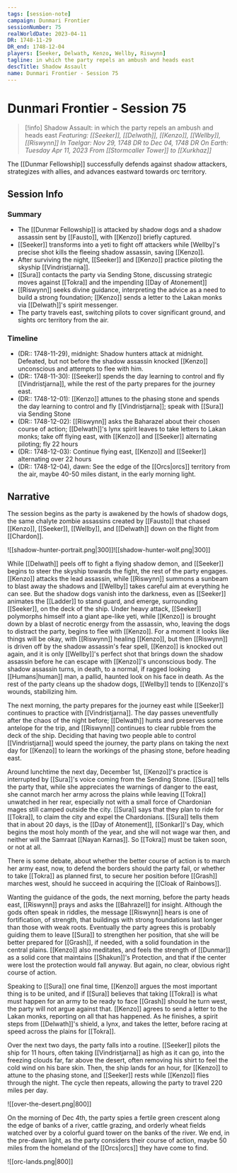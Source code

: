 ```yaml
---
tags: [session-note]
campaign: Dunmari Frontier
sessionNumber: 75
realWorldDate: 2023-04-11
DR: 1748-11-29
DR_end: 1748-12-04
players: [Seeker, Delwath, Kenzo, Wellby, Riswynn]
tagline: in which the party repels an ambush and heads east
descTitle: Shadow Assault
name: Dunmari Frontier - Session 75
---
```

# Dunmari Frontier - Session 75

>[!info] Shadow Assault: in which the party repels an ambush and heads east
> *Featuring: [[Seeker]], [[Delwath]], [[Kenzo]], [[Wellby]], [[Riswynn]]*
> *In Taelgar: Nov 29, 1748 DR to Dec 04, 1748 DR*
> *On Earth: Tuesday Apr 11, 2023*
> *From [[Stormcaller Tower]] to [[Xurkhaz]]*

The [[Dunmar Fellowship]] successfully defends against shadow attackers, strategizes with allies, and advances eastward towards orc territory.

## Session Info
### Summary
- The [[Dunmar Fellowship]] is attacked by shadow dogs and a shadow assassin sent by [[Fausto]], with [[Kenzo]] briefly captured.
- [[Seeker]] transforms into a yeti to fight off attackers while [Wellby]'s precise shot kills the fleeing shadow assassin, saving [[Kenzo]].
- After surviving the night, [[Seeker]] and [[Kenzo]] practice piloting the skyship [[Vindristjarna]].
- [[Sura]] contacts the party via Sending Stone, discussing strategic moves against [[Tokra]] and the impending [[Day of Atonement]]
- [[Riswynn]] seeks divine guidance, interpreting the advice as a need to build a strong foundation; [[Kenzo]] sends a letter to the Lakan monks via [[Delwath]]'s spirit messenger.
- The party travels east, switching pilots to cover significant ground, and sights orc territory from the air.

### Timeline
- (DR:: 1748-11-29), midnight: Shadow hunters attack at midnight. Defeated, but not before the shadow assassin knocked [[Kenzo]] unconscious and attempts to flee with him.
- (DR:: 1748-11-30): [[Seeker]] spends the day learning to control and fly [[Vindristjarna]], while the rest of the party prepares for the journey east.
- (DR:: 1748-12-01): [[Kenzo]] attunes to the phasing stone and spends the day learning to control and fly [[Vindristjarna]]; speak with [[Sura]] via Sending Stone
- (DR:: 1748-12-02): [[Riswynn]] asks the Baharazel about their chosen course of action; [[Delwath]]'s lynx spirit leaves to take letters to Lakan monks; take off flying east, with [[Kenzo]] and [[Seeker]] alternating piloting; fly 22 hours
- (DR:: 1748-12-03): Continue flying east, [[Kenzo]] and [[Seeker]] alternating over 22 hours
- (DR:: 1748-12-04), dawn: See the edge of the [[Orcs|orcs]] territory from the air, maybe 40-50 miles distant, in the early morning light.

## Narrative
The session begins as the party is awakened by the howls of shadow dogs, the same chalyte zombie assassins created by [[Fausto]] that chased [[Kenzo]], [[Seeker]], [[Wellby]], and [[Delwath]] down on the flight from [[Chardon]]. 

![[shadow-hunter-portrait.png|300]]![[shadow-hunter-wolf.png|300]]

While [[Delwath]] peels off to fight a flying shadow demon, and [[Seeker]] begins to steer the skyship towards the fight, the rest of the party engages. [[Kenzo]] attacks the lead assassin, while [[Riswynn]] summons a sunbeam to blast away the shadows and [[Wellby]] takes careful aim at everything he can see. But the shadow dogs vanish into the darkness, even as [[Seeker]] animates the [[Ladder]] to stand guard, and emerge, surrounding [[Seeker]], on the deck of the ship. Under heavy attack, [[Seeker]] polymorphs himself into a giant ape-like yeti, while [[Kenzo]] is brought down by a blast of necrotic energy from the assassin, who, leaving the dogs to distract the party, begins to flee with [[Kenzo]]. For a moment it looks like things will be okay, with [[Riswynn]] healing [[Kenzo]], but then [[Riswynn]] is driven off by the shadow assassin's fear spell, [[Kenzo]] is knocked out again, and it is only [[Wellby]]'s perfect shot that brings down the shadow assassin before he can escape with [[Kenzo]]'s unconscious body. The shadow assassin turns, in death, to a normal, if ragged looking [[Humans|human]] man, a pallid, haunted look on his face in death. As the rest of the party cleans up the shadow dogs, [[Wellby]] tends to [[Kenzo]]'s wounds, stabilizing him. 

The next morning, the party prepares for the journey east while [[Seeker]] continues to practice with [[Vindristjarna]]. The day passes uneventfully after the chaos of the night before; [[Delwath]] hunts and preserves some antelope for the trip, and [[Riswynn]] continues to clear rubble from the deck of the ship. Deciding that having two people able to control [[Vindristjarna]] would speed the journey, the party plans on taking the next day for [[Kenzo]] to learn the workings of the phasing stone, before heading east.

Around lunchtime the next day, December 1st, [[Kenzo]]'s practice is interrupted by [[Sura]]'s voice coming from the Sending Stone. [[Sura]] tells the party that, while she appreciates the warnings of danger to the east, she cannot march her army across the plains while leaving [[Tokra]] unwatched in her rear, especially not with a small force of Chardonian mages still camped outside the city. [[Sura]] says that they plan to ride for [[Tokra]], to claim the city and expel the Chardonians. [[Sura]] tells them that in about 20 days, is the [[Day of Atonement]], [[Sonkar]]'s Day, which begins the most holy month of the year, and she will not wage war then, and neither will the Samraat [[Nayan Karnas]]. So [[Tokra]] must be taken soon, or not at all. 

There is some debate, about whether the better course of action is to march her army east, now, to defend the borders should the party fail, or whether to take [[Tokra]] as planned first, to secure her position before [[Grash]] marches west, should he succeed in acquiring the [[Cloak of Rainbows]].

Wanting the guidance of the gods, the next morning, before the party heads east, [[Riswynn]] prays and asks the [[Bahrazel]] for insight. Although the gods often speak in riddles, the message [[Riswynn]] hears is one of fortification, of strength, that buildings with strong foundations last longer than those with weak roots. Eventually the party agrees this is probably guiding them to leave [[Sura]] to strengthen her position, that she will be better prepared for [[Grash]], if needed, with a solid foundation in the central plains. [[Kenzo]] also meditates, and feels the strength of [[Dunmar]] as a solid core that maintains [[Shakun]]'s Protection, and that if the center were lost the protection would fall anyway. But again, no clear, obvious right course of action. 

Speaking to [[Sura]] one final time, [[Kenzo]] argues the most important thing is to be united, and if [[Sura]] believes that taking [[Tokra]] is what must happen for an army to be ready to face [[Grash]] should he turn west, the party will not argue against that. [[Kenzo]] agrees to send a letter to the Lakan monks, reporting on all that has happened. As he finishes, a spirit steps from [[Delwath]]'s shield, a lynx, and takes the letter, before racing at speed across the plains for [[Tokra]]. 

Over the next two days, the party falls into a routine. [[Seeker]] pilots the ship for 11 hours, often taking [[Vindristjarna]] as high as it can go, into the freezing clouds far, far above the desert, often removing his shirt to feel the cold wind on his bare skin. Then, the ship lands for an hour, for [[Kenzo]] to attune to the phasing stone, and [[Seeker]] rests while [[Kenzo]] flies through the night. The cycle then repeats, allowing the party to travel 220 miles per day. 

![[over-the-desert.png|800]]

On the morning of Dec 4th, the party spies a fertile green crescent along the edge of banks of a river, cattle grazing, and orderly wheat fields watched over by a colorful guard tower on the banks of the river. We end, in the pre-dawn light, as the party considers their course of action, maybe 50 miles from the homeland of the [[Orcs|orcs]] they have come to find.

![[orc-lands.png|800]]
